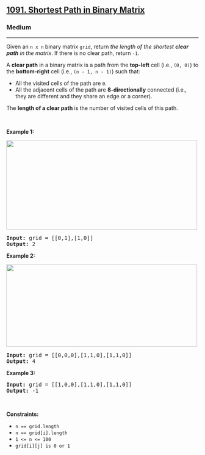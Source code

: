 <h2><a href="https://leetcode.com/problems/shortest-path-in-binary-matrix/">1091. Shortest Path in Binary Matrix</a></h2><h3>Medium</h3><hr><div style="user-select: auto;"><p style="user-select: auto;">Given an <code style="user-select: auto;">n x n</code> binary matrix <code style="user-select: auto;">grid</code>, return <em style="user-select: auto;">the length of the shortest <strong style="user-select: auto;">clear path</strong> in the matrix</em>. If there is no clear path, return <code style="user-select: auto;">-1</code>.</p>

<p style="user-select: auto;">A <strong style="user-select: auto;">clear path</strong> in a binary matrix is a path from the <strong style="user-select: auto;">top-left</strong> cell (i.e., <code style="user-select: auto;">(0, 0)</code>) to the <strong style="user-select: auto;">bottom-right</strong> cell (i.e., <code style="user-select: auto;">(n - 1, n - 1)</code>) such that:</p>

<ul style="user-select: auto;">
	<li style="user-select: auto;">All the visited cells of the path are <code style="user-select: auto;">0</code>.</li>
	<li style="user-select: auto;">All the adjacent cells of the path are <strong style="user-select: auto;">8-directionally</strong> connected (i.e., they are different and they share an edge or a corner).</li>
</ul>

<p style="user-select: auto;">The <strong style="user-select: auto;">length of a clear path</strong> is the number of visited cells of this path.</p>

<p style="user-select: auto;">&nbsp;</p>
<p style="user-select: auto;"><strong style="user-select: auto;">Example 1:</strong></p>
<img alt="" src="https://assets.leetcode.com/uploads/2021/02/18/example1_1.png" style="width: 500px; height: 234px; user-select: auto;">
<pre style="user-select: auto;"><strong style="user-select: auto;">Input:</strong> grid = [[0,1],[1,0]]
<strong style="user-select: auto;">Output:</strong> 2
</pre>

<p style="user-select: auto;"><strong style="user-select: auto;">Example 2:</strong></p>
<img alt="" src="https://assets.leetcode.com/uploads/2021/02/18/example2_1.png" style="height: 216px; width: 500px; user-select: auto;">
<pre style="user-select: auto;"><strong style="user-select: auto;">Input:</strong> grid = [[0,0,0],[1,1,0],[1,1,0]]
<strong style="user-select: auto;">Output:</strong> 4
</pre>

<p style="user-select: auto;"><strong style="user-select: auto;">Example 3:</strong></p>

<pre style="user-select: auto;"><strong style="user-select: auto;">Input:</strong> grid = [[1,0,0],[1,1,0],[1,1,0]]
<strong style="user-select: auto;">Output:</strong> -1
</pre>

<p style="user-select: auto;">&nbsp;</p>
<p style="user-select: auto;"><strong style="user-select: auto;">Constraints:</strong></p>

<ul style="user-select: auto;">
	<li style="user-select: auto;"><code style="user-select: auto;">n == grid.length</code></li>
	<li style="user-select: auto;"><code style="user-select: auto;">n == grid[i].length</code></li>
	<li style="user-select: auto;"><code style="user-select: auto;">1 &lt;= n &lt;= 100</code></li>
	<li style="user-select: auto;"><code style="user-select: auto;">grid[i][j] is 0 or 1</code></li>
</ul>
</div>